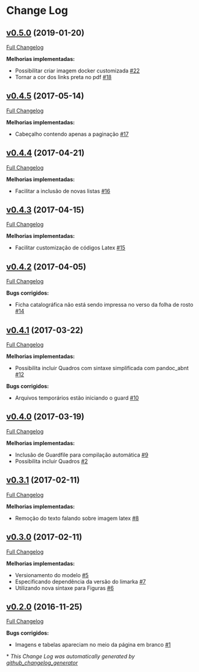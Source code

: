 # Change Log

## [v0.5.0](https://github.com/abntex/trabalho-academico-limarka/tree/v0.5.0) (2019-01-20)
[Full Changelog](https://github.com/abntex/trabalho-academico-limarka/compare/v0.4.5...v0.5.0)

**Melhorias implementadas:**

- Possibilitar criar imagem docker customizada [\#22](https://github.com/abntex/trabalho-academico-limarka/issues/22)
- Tornar a cor dos links preta no pdf [\#18](https://github.com/abntex/trabalho-academico-limarka/issues/18)

## [v0.4.5](https://github.com/abntex/trabalho-academico-limarka/tree/v0.4.5) (2017-05-14)
[Full Changelog](https://github.com/abntex/trabalho-academico-limarka/compare/v0.4.4...v0.4.5)

**Melhorias implementadas:**

- Cabeçalho contendo apenas a paginação [\#17](https://github.com/abntex/trabalho-academico-limarka/issues/17)

## [v0.4.4](https://github.com/abntex/trabalho-academico-limarka/tree/v0.4.4) (2017-04-21)
[Full Changelog](https://github.com/abntex/trabalho-academico-limarka/compare/v0.4.3...v0.4.4)

**Melhorias implementadas:**

- Facilitar a inclusão de novas listas [\#16](https://github.com/abntex/trabalho-academico-limarka/issues/16)

## [v0.4.3](https://github.com/abntex/trabalho-academico-limarka/tree/v0.4.3) (2017-04-15)
[Full Changelog](https://github.com/abntex/trabalho-academico-limarka/compare/v0.4.2...v0.4.3)

**Melhorias implementadas:**

- Facilitar customização de códigos Latex [\#15](https://github.com/abntex/trabalho-academico-limarka/issues/15)

## [v0.4.2](https://github.com/abntex/trabalho-academico-limarka/tree/v0.4.2) (2017-04-05)
[Full Changelog](https://github.com/abntex/trabalho-academico-limarka/compare/v0.4.1...v0.4.2)

**Bugs corrigidos:**

- Ficha catalográfica não está sendo impressa no verso da folha de rosto [\#14](https://github.com/abntex/trabalho-academico-limarka/issues/14)

## [v0.4.1](https://github.com/abntex/trabalho-academico-limarka/tree/v0.4.1) (2017-03-22)
[Full Changelog](https://github.com/abntex/trabalho-academico-limarka/compare/v0.4.0...v0.4.1)

**Melhorias implementadas:**

- Possibilita incluir Quadros com sintaxe simplificada com pandoc\_abnt [\#12](https://github.com/abntex/trabalho-academico-limarka/issues/12)

**Bugs corrigidos:**

- Arquivos temporários estão iniciando o guard [\#10](https://github.com/abntex/trabalho-academico-limarka/issues/10)

## [v0.4.0](https://github.com/abntex/trabalho-academico-limarka/tree/v0.4.0) (2017-03-19)
[Full Changelog](https://github.com/abntex/trabalho-academico-limarka/compare/v0.3.1...v0.4.0)

**Melhorias implementadas:**

- Inclusão de Guardfile para compilação automática [\#9](https://github.com/abntex/trabalho-academico-limarka/issues/9)
- Possibilita incluir Quadros [\#2](https://github.com/abntex/trabalho-academico-limarka/issues/2)

## [v0.3.1](https://github.com/abntex/trabalho-academico-limarka/tree/v0.3.1) (2017-02-11)
[Full Changelog](https://github.com/abntex/trabalho-academico-limarka/compare/v0.3.0...v0.3.1)

**Melhorias implementadas:**

- Remoção do texto falando sobre imagem latex [\#8](https://github.com/abntex/trabalho-academico-limarka/issues/8)

## [v0.3.0](https://github.com/abntex/trabalho-academico-limarka/tree/v0.3.0) (2017-02-11)
[Full Changelog](https://github.com/abntex/trabalho-academico-limarka/compare/v0.2.0...v0.3.0)

**Melhorias implementadas:**

- Versionamento do modelo [\#5](https://github.com/abntex/trabalho-academico-limarka/issues/5)
- Especificando dependência da versão do limarka [\#7](https://github.com/abntex/trabalho-academico-limarka/issues/7)
- Utilizando nova sintaxe para Figuras [\#6](https://github.com/abntex/trabalho-academico-limarka/issues/6)

## [v0.2.0](https://github.com/abntex/trabalho-academico-limarka/tree/v0.2.0) (2016-11-25)
[Full Changelog](https://github.com/abntex/trabalho-academico-limarka/compare/v0.1.2...v0.2.0)

**Bugs corrigidos:**

- Imagens e tabelas apareciam no meio da página em branco [\#1](https://github.com/abntex/trabalho-academico-limarka/issues/1)



\* *This Change Log was automatically generated by [github_changelog_generator](https://github.com/skywinder/Github-Changelog-Generator)*
